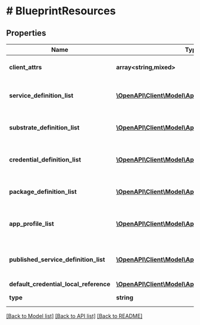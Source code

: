 # # BlueprintResources

## Properties

Name | Type | Description | Notes
------------ | ------------- | ------------- | -------------
**client_attrs** | **array<string,mixed>** | Data needed for clients. | [optional]
**service_definition_list** | [**\OpenAPI\Client\Model\AppServiceInput[]**](AppServiceInput.md) | Service definitions for Blueprint. | [optional]
**substrate_definition_list** | [**\OpenAPI\Client\Model\AppSubstrateInput[]**](AppSubstrateInput.md) | Substrate definitions for Blueprint. | [optional]
**credential_definition_list** | [**\OpenAPI\Client\Model\AppCredentialInput[]**](AppCredentialInput.md) | Credential definitions for Blueprint. | [optional]
**package_definition_list** | [**\OpenAPI\Client\Model\AppPackageInput[]**](AppPackageInput.md) | Package definitions for Blueprint. | [optional]
**app_profile_list** | [**\OpenAPI\Client\Model\AppProfileInput[]**](AppProfileInput.md) | App profile definitions for Blueprint. | [optional]
**published_service_definition_list** | [**\OpenAPI\Client\Model\AppPublishedServiceInput[]**](AppPublishedServiceInput.md) | Published service definitions for Blueprint. | [optional]
**default_credential_local_reference** | [**\OpenAPI\Client\Model\AppCredentialReference**](AppCredentialReference.md) |  | [optional]
**type** | **string** | Type of blueprint | [optional]

[[Back to Model list]](../../README.md#models) [[Back to API list]](../../README.md#endpoints) [[Back to README]](../../README.md)
